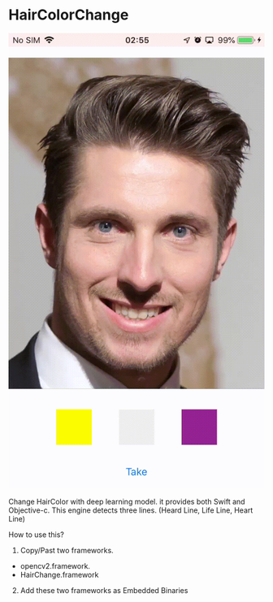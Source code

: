 # HairColorChange

<img src="testresult.gif" />

Change HairColor with deep learning model.
it provides both Swift and Objective-c.
This engine detects three lines. (Heard Line, Life Line, Heart Line)

How to use this?
1. Copy/Past two frameworks.
- opencv2.framework.
- HairChange.framework

2. Add these two frameworks as Embedded Binaries
